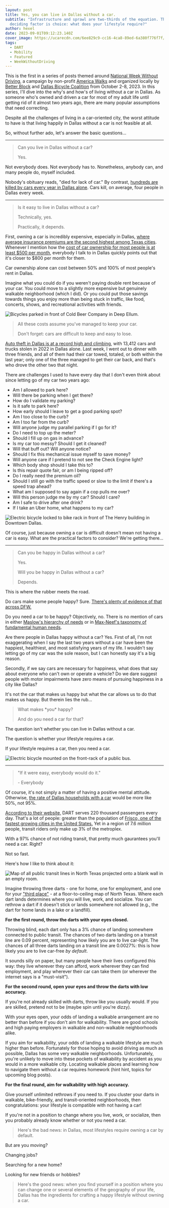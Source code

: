 ```yaml
---
layout: post
title: Yes, you can live in Dallas without a car.
subtitle: "Infrastructure and sprawl are two-thirds of the equation. The
  deciding factor is choice: what does your lifestyle require?"
author: hexel
date: 2023-09-01T09:12:23.140Z
cover_image: https://ucarecdn.com/6ee829c9-cc16-4ca8-89ed-6a380f776f7f/
tags:
  - DART
  - Mobility
  - Featured
  - WeekWithoutDriving
---
```

This is the first in a series of posts themed around [National Week Without Driving](https://americawalks.org/campaigns/national-week-without-driving/), a campaign by non-profit [America Walks](https://americawalks.org/) and organized locally by [Better Block](https://www.betterblock.org/) and [Dallas Bicycle Coalition](https://dallasbicyclecoalition.org/dallas-bike-coalition) from October 2-8, 2023. In this series, I'll dive into the why's and how's of living without a car in Dallas. As someone who's owned and driven a car for most of my adult life until getting rid of it almost two years ago, there are many popular assumptions that need correcting.

Despite all the challenges of living in a car-oriented city, the worst attitude to have is that living happily in Dallas without a car is not feasible at all.

So, without further ado, let's answer the basic questions...

- - -

> Can you live in Dallas without a car?
>
> Yes.

Not everybody does. Not everybody has to. Nonetheless, anybody can, and many people do, myself included.

Nobody's obituary reads, "died for lack of car." By contrast, [hundreds are killed by cars every year in Dallas alone](https://www.dmagazine.com/frontburner/2021/11/dallas-has-the-second-worst-traffic-fatality-rate-in-the-country/). Cars kill, on average, four people in Dallas every week.

- - -

> Is it easy to live in Dallas without a car?
>
> Technically, yes.
>
> Practically, it depends.

First, owning a car is incredibly expensive, especially in Dallas, [where average insurance premiums are the second highest among Texas cities](https://www.compare.com/auto-insurance/by-state/texas/dallas-car-insurance#:~:text=The%20average%20cost%20of%20car,(and%20the%20national%20average).). Whenever I mention how the [cost of car ownership for most people is at least $500 per month](https://www.nerdwallet.com/article/loans/auto-loans/total-cost-owning-car), everybody I talk to in Dallas quickly points out that it's closer to $800 per month for them.

Car ownership alone can cost between 50% and 100% of most people's rent in Dallas.

Imagine what you could do if you weren't paying double rent because of your car. You could move to a slightly more expensive but genuinely walkable neighborhood (which I did). Or you could put those savings towards things you enjoy more than being stuck in traffic, like food, concerts, shows, and recreational activities with friends.

![Bicycles parked in front of Cold Beer Company in Deep Ellum.](https://ucarecdn.com/c40c5ccd-639d-4543-bda5-0fa63b912944/ "In Deep Ellum, Cold Beer Company is a hotspot for cyclists in Dallas. You can drink more beer when you don't drive a car. Need I say more?")

> All these costs assume you've managed to keep your car.
>
> Don't forget: cars are difficult to keep and easy to lose.

[Auto theft in Dallas is at a record high and climbing](https://www.cbsnews.com/texas/news/auto-theft-reports-hitting-new-highs-in-north-texas/), with 13,412 cars and trucks stolen in 2022 in Dallas alone. Last week, I went out to dinner with three friends, and all of them had their car towed, totaled, or both within the last year; only one of the three managed to get their car back, and that's who drove the other two that night.

There are challenges I used to have every day that I don't even think about since letting go of my car two years ago:

* Am I allowed to park here?
* Will there be parking when I get there?
* How do I validate my parking?
* Is it safe to park here?
* How early should I leave to get a good parking spot?
* Am I too close to the curb?
* Am I too far from the curb?
* Will anyone judge my parallel parking if I go for it?
* Do I need to top up the meter?
* Should I fill up on gas in advance?
* Is my car too messy? Should I get it cleaned?
* Will that buff out? Will anyone notice?
* Should I fix this mechanical issue myself to save money?
* Will anyone care if I pretend to not see the Check Engine light?
* Which body shop should I take this to?
* Is this repair quote fair, or am I being ripped off?
* Do I really need the premium oil?
* Should I still go with the traffic speed or slow to the limit if there's a speed trap ahead?
* What am I supposed to say again if a cop pulls me over?
* Will this person judge me by my car? Should I care?
* Am I safe to drive after one drink?
* If I take an Uber home, what happens to my car?

![Electric bicycle locked to bike rack in front of The Henry building in Downtown Dallas.](https://ucarecdn.com/b5bb0afd-852b-42ef-9bdc-ecdf84b90a32/ "I used to budget for gas, oil changes, and toll tags. Now I can park anywhere I want for free.")

Of course, just because owning a car is difficult doesn't mean not having a car is easy. What are the practical factors to consider? We're getting there...

- - -

> Can you be happy in Dallas without a car?
>
> Yes.
>
> Will you be happy in Dallas without a car?
>
> Depends.

This is where the rubber meets the road.

Do cars make some people happy? Sure. [There's plenty of evidence of that across DFW.](https://www.instagram.com/carsandcoffee_dallas/?hl=en)

Do you need a car to be happy? Objectively, no. There is no mention of cars in either [Maslow's hierarchy of needs](https://en.wikipedia.org/wiki/Maslow%27s_hierarchy_of_needs) or in [Max-Neef's taxonomy of fundamental human needs](https://en.wikipedia.org/wiki/Manfred_Max-Neef%27s_Fundamental_human_needs). 

Are there people in Dallas happy without a car? Yes. First of all, I'm not exaggerating when I say the last two years without a car have been the happiest, healthiest, and most satisfying years of my life. I wouldn't say letting go of my car was the sole reason, but I can honestly say it's a big reason.

Secondly, if we say cars are necessary for happiness, what does that say about everyone who can't own or operate a vehicle? Do we dare suggest people with motor impairments have zero means of pursuing happiness in a city like Dallas?

It's not the car that makes us happy but what the car allows us to do that makes us happy. But therein lies the rub...

> What makes \*you\* happy?
>
> And do you need a car for that?

The question isn't whether you can live in Dallas without a car.

The question is whether your lifestyle requires a car.

If your lifestyle requires a car, then you need a car.

![Electric bicycle mounted on the front-rack of a public bus.](https://ucarecdn.com/ffdd49c0-94e8-4665-9579-8ae372cc6ccf/ "For most trips I make on a regular basis, I can walk or e-bike. For a few trips, I'll take public transit. Occasionally, I'll combine modes.")

- - -

> "If it were easy, everybody would do it."
>
> \- Everybody

Of course, it's not simply a matter of having a positive mental attitude. Otherwise, [the rate of Dallas households with a car](https://www.dmagazine.com/publications/d-ceo/2018/september/rethinking-dallas-attraction-to-the-automobile/#:~:text=According%20to%20American%20Community%20Survey,metropolitan%20statistical%20areas%20(MSAs).) would be more like 50%, not 95%.

[According to their website,](https://www.dart.org/about/about-dart/about-dart/dart-facts#:~:text=An%20Introduction%20to%20DART%27s%20Services&text=Our%20extensive%20network%20of%20DART,%2Dsquare%2Dmile%20service%20area.) DART serves 220 thousand passengers every day. That's a lot of people: greater than the population of [Frisco, one of the fastest growing cities in the United States.](https://www.keranews.org/texas-news/2020-05-26/frisco-is-a-boomtown-its-the-fastest-growing-big-city-in-the-country) Yet in a region of 7.6 million people, transit riders only make up 3% of the metroplex.

With a 97% chance of not riding transit, that pretty much gaurantees you'll need a car. Right? 

Not so fast.

Here's how I like to think about it:

![Map of all public transit lines in North Texas projected onto a blank wall in an empty room.](https://ucarecdn.com/4f72020c-47c2-47e5-8323-cbfc46bda277/ "Imagine a map of all public transit in North Texas projected onto a blank wall.")

Imagine throwing three darts - one for home, one for employment, and one for your ["third place"](https://www.theatlantic.com/family/archive/2022/04/third-places-meet-new-people-pandemic/629468/) - at a floor-to-ceiling map of North Texas. Where each dart lands determines where you will live, work, and socialize. You can rethrow a dart if it doesn't stick or lands somewhere not allowed (e.g., the dart for home lands in a lake or a landfill).

**For the first round, throw the darts with your eyes closed.**

Throwing blind, each dart only has a 3% chance of landing somewhere connected to public transit. The chances of two darts landing on a transit line are 0.09 percent, representing how likely you are to live car-light. The chances of all three darts landing on a transit line are 0.0027%: this is how likely you are to live car-free *by default*.

It sounds silly on paper, but many people have their lives configured this way: they live wherever they can afford, work wherever they can find employment, and play wherever their car can take them (or wherever the internet says is a "must-visit").

**For the second round, open your eyes and throw the darts with low accuracy.**

If you're not already skilled with darts, throw like you usually would. If you are skilled, pretend not to be (maybe spin until you're dizzy).

With your eyes open, your odds of landing a walkable arrangement are no better than before if you don't aim for walkability. There are good schools and high paying employers in walkable and non-walkable neighborhoods alike.

If you aim for walkability, your odds of landing a walkable lifestyle are much higher than before. Fortunately for those hoping to avoid driving as much as possible, Dallas has some very walkable neighborhoods. Unfortunately, you're unlikely to move into these pockets of walkability by accident as you would in a more walkable city. Locating walkable places and learning how to navigate them without a car requires homework (hint hint, topics for upcoming blog posts).

**For the final round, aim for walkability with high accuracy.**

Give yourself unlimited rethrows if you need to. If you cluster your darts in walkable, bike-friendly, and transit-oriented neighborhoods, then congratulations: your lifestyle is compatible with not having a car!

If you're not in a position to change where you live, work, or socialize, then you probably already know whether or not you need a car.

> Here's the bad news: in Dallas, most lifestyles require owning a car by default.

But are you moving?

Changing jobs?

Searching for a new home?

Looking for new friends or hobbies?

> Here's the good news: when you find yourself in a position where you can change one or several elements of the geography of your life, Dallas has the ingredients for crafting a happy lifestyle without owning a car.